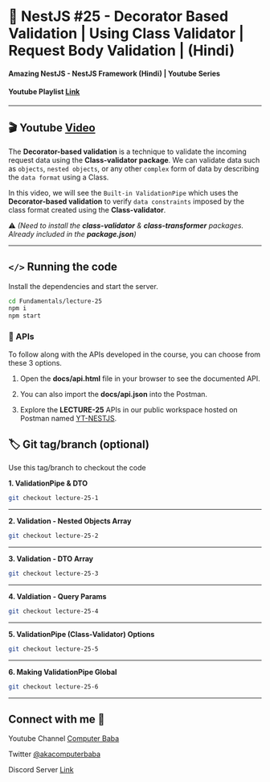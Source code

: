 # 📖 NestJS #25 - Decorator Based Validation | Using Class Validator | Request Body Validation | (Hindi)

#### Amazing NestJS - NestJS Framework (Hindi) | Youtube Series

#### Youtube Playlist [Link](https://bit.ly/3titPk3)

---

## 🎬 Youtube [Video](https://youtu.be/xjJM5C2QYCM)

The **Decorator-based validation** is a technique to validate the incoming request data using the **Class-validator package**. We can validate data such as `objects`, `nested objects`, or any other `complex` form of data by describing the `data format` using a Class.  

In this video, we will see the `Built-in ValidationPipe` which uses the **Decorator-based validation** to verify `data constraints` imposed by the class format created using the **Class-validator**.   

⚠️ _(Need to install the **class-validator** & **class-transformer** packages. Already included in the **package.json**)_

---

## `</>` Running the code

Install the dependencies and start the server.

```sh
cd Fundamentals/lecture-25
npm i
npm start
```

### 📝 APIs

To follow along with the APIs developed in the course, you can choose from these 3 options.

1. Open the **docs/api.html** file in your browser to see the documented API.

2. You can also import the **docs/api.json** into the Postman.

3. Explore the **LECTURE-25** APIs in our public workspace hosted on Postman named
   [YT-NESTJS](https://bit.ly/3wJJKK6).

## 🏷️ Git tag/branch (optional)

Use this tag/branch to checkout the code

**1. ValidationPipe & DTO**

```sh
git checkout lecture-25-1
```

---

**2. Validation - Nested Objects Array**

```sh
git checkout lecture-25-2
```

---

**3. Validation - DTO Array**

```sh
git checkout lecture-25-3
```

---

**4. Valdiation - Query Params**

```sh
git checkout lecture-25-4
```

---

**5. ValidationPipe (Class-Validator) Options**

```sh
git checkout lecture-25-5
```

---

**6. Making ValidationPipe Global**

```sh
git checkout lecture-25-6
```

---

## Connect with me 👋

Youtube Channel [Computer Baba](https://www.youtube.com/c/ComputerBabaOfficial)

Twitter [@akacomputerbaba](https://twitter.com/akacomputerbaba)

Discord Server [Link](https://discord.gg/9V4VTDM)
